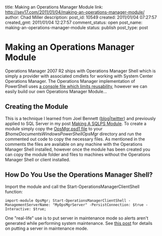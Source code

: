 title: Making an Operations Manager Module
link: http://sev17.com/2011/01/04/making-an-operations-manager-module/
author: Chad Miller
description: 
post_id: 10549
created: 2011/01/04 07:27:57
created_gmt: 2011/01/04 12:27:57
comment_status: open
post_name: making-an-operations-manager-module
status: publish
post_type: post

# Making an Operations Manager Module

Operations Manager 2007 R2 ships with Operations Manager Shell which is simply a provider with associated cmdlets for working with System Center Operations Manager. The Operations Manager implementation of PowerShell uses [a console file which limits reusability](/2010/05/the-truth-about-sqlps-and-powershell-v2/), however we can easily build our own Operations Manager Module... 

## Creating the Module

This is a technique I learned from Joel Bennett ([blog](http://huddledmasses.org/)|[twitter](http://twitter.com/jaykul)) and previously applied to SQL Server in my post [Making A SQLPS Module](/2010/07/making-a-sqlps-module/). To create a module simply copy the [OpsMgr.psd1 file](http://poshcode.org/2425) to your _$homeDocumentsWindowsPowerShellOpsMgr_ directory and run the commented out code to copy the necessary files. As mentioned in the comments the files are available on any machine with the Operations Manager Shell installed, however once the module has been created you can copy the module folder and files to machines without the Operations Manager Shell or client installed. 

## How Do You Use the Operations Manager Shell?

Import the module and call the Start-OperationsManagerClientShell function: 
    
    
    import-module OpsMgr; Start-OperationsManagerClientShell -ManagementServerName: "MyOpsMgrServer" -PersistConnection: $true -Interactive: $true;

One "real-life" use is to put server in maintenance mode so alerts aren't generated while performing system maintenance. See [this post](/2009/10/operations-manager-shell/) for details on putting a server in maintenance mode.